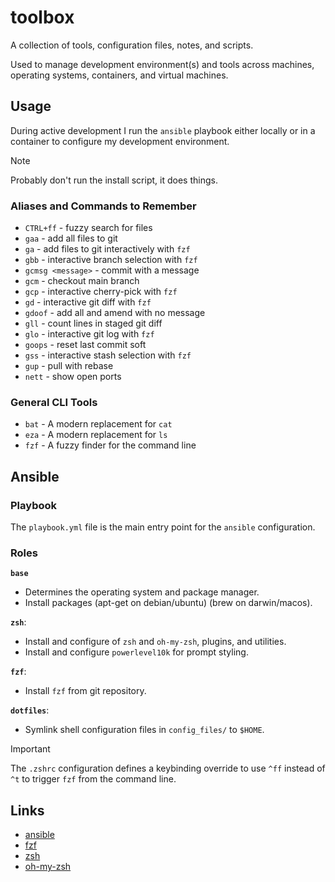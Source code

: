 #  toolbox 

A collection of tools, configuration files, notes, and scripts.

Used to manage development environment(s) and tools across machines, operating systems, containers, and virtual machines.

## Usage

During active development I run the `ansible` playbook either locally or in a container to configure my development environment.

> [!NOTE]
> Probably don't run the install script, it does things.

<!-- TODO: source these from the vars file? -->
### Aliases and Commands to Remember

- `CTRL+ff` - fuzzy search for files
- `gaa` - add all files to git
- `ga`  - add files to git interactively with `fzf`
- `gbb` - interactive branch selection with `fzf`
- `gcmsg <message>` - commit with a message
- `gcm` - checkout main branch
- `gcp` - interactive cherry-pick with `fzf`
- `gd`  - interactive git diff with `fzf`
- `gdoof` - add all and amend with no message
- `gll` - count lines in staged git diff
- `glo` - interactive git log with `fzf`
- `goops` - reset last commit soft
- `gss` - interactive stash selection with `fzf`
- `gup` - pull with rebase
- `nett` - show open ports

### General CLI Tools
- `bat` - A modern replacement for `cat`
- `eza` - A modern replacement for `ls`
- `fzf` - A fuzzy finder for the command line


## Ansible

### Playbook

The `playbook.yml` file is the main entry point for the `ansible` configuration.

### Roles

**`base`**
- Determines the operating system and package manager.
- Install packages (apt-get on debian/ubuntu) (brew on darwin/macos).

**`zsh`**:
- Install and configure of `zsh` and `oh-my-zsh`, plugins, and utilities.
- Install and configure `powerlevel10k` for prompt styling.

**`fzf`**:
- Install `fzf` from git repository.

**`dotfiles`**:
- Symlink shell configuration files in `config_files/` to `$HOME`.

> [!IMPORTANT]
> The `.zshrc` configuration defines a keybinding override to use `^ff` instead of `^t` to trigger `fzf` from the command line.
  

## Links

- [ansible](https://docs.ansible.com/ansible/latest/index.html)
- [fzf](https://github.com/junegunn/fzf)
- [zsh](https://www.zsh.org/)
- [oh-my-zsh](https://ohmyz.sh/)
